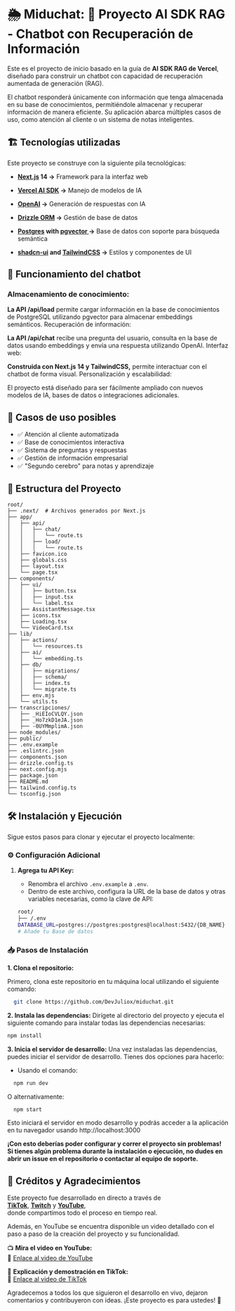 # 🌦️ Miduchat: 🧠 Proyecto AI SDK RAG - Chatbot con Recuperación de Información

Este es el proyecto de inicio basado en la guía de **AI SDK RAG de Vercel**, diseñado para construir un chatbot con capacidad de recuperación aumentada de generación (RAG).

El chatbot responderá únicamente con información que tenga almacenada en su base de conocimientos, permitiéndole almacenar y recuperar información de manera eficiente. Su aplicación abarca múltiples casos de uso, como atención al cliente o un sistema de notas inteligentes.
## 🏗 Tecnologías utilizadas
Este proyecto se construye con la siguiente pila tecnológicas:  
- **[Next.js](https://nextjs.org) 14 →** Framework para la interfaz web
- **[Vercel AI SDK](https://sdk.vercel.ai/docs) →** Manejo de modelos de IA

- **[OpenAI](https://openai.com) →** Generación de respuestas con IA
- **[Drizzle ORM](https://orm.drizzle.team) →** Gestión de base de datos
- **[Postgres](https://www.postgresql.org/) with [ pgvector ](https://github.com/pgvector/pgvector) →** Base de datos con soporte para búsqueda semántica
- **[shadcn-ui](https://ui.shadcn.com) and [TailwindCSS](https://tailwindcss.com) →** Estilos y componentes de UI
## 🚀 Funcionamiento del chatbot
### Almacenamiento de conocimiento:

**La API /api/load** permite cargar información en la base de conocimientos de PostgreSQL utilizando pgvector para almacenar embeddings semánticos.
Recuperación de información:

**La API /api/chat** recibe una pregunta del usuario, consulta en la base de datos usando embeddings y envía una respuesta utilizando OpenAI.
Interfaz web:

**Construida con Next.js 14 y TailwindCSS,** permite interactuar con el chatbot de forma visual.
Personalización y escalabilidad:

El proyecto está diseñado para ser fácilmente ampliado con nuevos modelos de IA, bases de datos o integraciones adicionales.
## 🎯 Casos de uso posibles
  - ✅ Atención al cliente automatizada
  - ✅ Base de conocimientos interactiva
  - ✅ Sistema de preguntas y respuestas
  - ✅ Gestión de información empresarial
  - ✅ "Segundo cerebro" para notas y aprendizaje

## 📂 Estructura del Proyecto
```
root/
├── .next/  # Archivos generados por Next.js
├── app/
│   ├── api/
│   │   ├── chat/
│   │   │   └── route.ts
│   │   ├── load/
│   │   │   └── route.ts
│   ├── favicon.ico
│   ├── globals.css
│   ├── layout.tsx
│   └── page.tsx
├── components/
│   ├── ui/
│   │   ├── button.tsx
│   │   ├── input.tsx
│   │   └── label.tsx
│   ├── AssistantMessage.tsx
│   ├── icons.tsx
│   ├── Loading.tsx
│   └── VideoCard.tsx
├── lib/
│   ├── actions/
│   │   └── resources.ts
│   ├── ai/
│   │   └── embedding.ts
│   ├── db/
│   │   ├── migrations/
│   │   ├── schema/
│   │   ├── index.ts
│   │   └── migrate.ts
│   ├── env.mjs
│   └── utils.ts
├── transcripciones/
│   ├── _HiEIoCVLQY.json
│   ├── _Ho7zkD1eJA.json
│   ├── -0UYMmplimA.json
├── node_modules/
├── public/
├── .env.example
├── .eslintrc.json
├── components.json
├── drizzle.config.ts
├── next.config.mjs
├── package.json
├── README.md
├── tailwind.config.ts
└── tsconfig.json

```
## 🛠️ Instalación y Ejecución

Sigue estos pasos para clonar y ejecutar el proyecto localmente:

### ⚙️ Configuración Adicional

1. **Agrega tu API Key:**
   - Renombra el archivo `.env.example` a `.env`.
   - Dentro de este archivo, configura la URL de la base de datos y otras variables necesarias, como la clave de API:

   ```bash
   root/
   ├── /.env
   DATABASE_URL=postgres://postgres:postgres@localhost:5432/{DB_NAME}
   # Añade tu Base de datos
   ```

### 📥 Pasos de Instalación
**1. Clona el repositorio:**

Primero, clona este repositorio en tu máquina local utilizando el siguiente comando:
```bash
  git clone https://github.com/DevJuliox/miduchat.git
```
**2. Instala las dependencias:**
Dirígete al directorio del proyecto y ejecuta el siguiente comando para instalar todas las dependencias necesarias:
```bash
npm install
```
**3. Inicia el servidor de desarrollo:**
Una vez instaladas las dependencias, puedes iniciar el servidor de desarrollo. Tienes dos opciones para hacerlo:
- Usando el comando:
```bash
  npm run dev
```
O alternativamente:
```bash
  npm start
```
Esto iniciará el servidor en modo desarrollo y podrás acceder a la aplicación en tu navegador usando  http://localhost:3000

**¡Con esto deberías poder configurar y correr el proyecto sin problemas! Si tienes algún problema durante la instalación o ejecución, no dudes en abrir un issue en el repositorio o contactar al equipo de soporte.**

## 🎥 Créditos y Agradecimientos  

Este proyecto fue desarrollado en directo a través de  
**[TikTok](https://www.tiktok.com)**, **[Twitch](https://www.twitch.tv)** y **[YouTube](https://www.youtube.com)**,  
donde compartimos todo el proceso en tiempo real.  

Además, en YouTube se encuentra disponible un video detallado con el paso a paso de la creación del proyecto y su funcionalidad.  

📺 **Mira el video en YouTube:**  
🔗 [Enlace al video de YouTube](#)  

📱 **Explicación y demostración en TikTok:**  
🔗 [Enlace al video de TikTok](#)  

Agradecemos a todos los que siguieron el desarrollo en vivo, dejaron comentarios y contribuyeron con ideas. ¡Este proyecto es para ustedes! 🚀  
